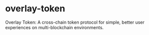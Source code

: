 # overlay-token
Overlay Token: A cross-chain token protocol for simple, better user experiences on multi-blockchain environments.
